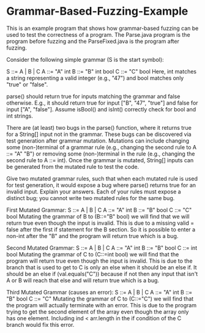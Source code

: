 # Grammar-Based-Fuzzing-Example
This is an example program that shows how grammar-based fuzzing can be used to test the correctness
of a program. The Parse.java program is the program before fuzzing and the ParseFixed.java is the 
program after fuzzing.

Consider the following simple grammar (S is the start symbol):

S ::= A | B | C
A ::= "A" int
B ::= "B" int bool
C ::= "C" bool
Here, int matches a string representing a valid integer (e.g., "47") and bool matches only "true" or "false".

parse() should return true for inputs matching the grammar and false otherwise. E.g., it should return 
true for input ["B", "47", "true"] and false for input ["A", "false"]. Assume isBool() and isInt() 
correctly check for bool and int strings.

There are (at least) two bugs in the parse() function, where it returns true for a String[] input not 
in the grammar. These bugs can be discovered via test generation after grammar mutation. Mutations 
can include changing some (non-)terminal of a grammar rule (e.g., changing the second rule to 
A ::= "A" "B") or removing some (non-)terminal in the rule (e.g., changing the second rule to A ::= int). 
Once the grammar is mutated, String[] inputs can be generated from the mutated rule to test the code.

Give two mutated grammar rules, such that when each mutated rule is used for test generation, it would 
expose a bug where parse() returns true for an invalid input.  Explain your answers. Each of your rules 
must expose a distinct bug; you cannot write two mutated rules for the same bug.

First Mutated Grammar:
S ::= A | B | C
A ::= "A" int
B ::= "B" bool
C ::= "C" bool
Mutating the grammar of B to (B::="B" bool) we will find that we will return true even though the input 
is invalid. This is due to a missing valid = false after the first if statement for the B section. So 
it is possible to enter a non-int after the "B" and the program will return true which is a bug.

Second Mutated Grammar:
S ::= A | B | C
A ::= "A" int
B ::= "B" bool
C ::= int bool
Mutating the grammar of C to (C::=int bool) we will find that the program will return true even though 
the input is invalid. This is due to the branch that is used to get to C is only an else when it should 
be an else if. It should be an else if (val.equals("C")) because if not then any input that isn't A or 
B will reach that else and will return true which is a bug.

Third Mutated Grammar (causes an error):
S ::= A | B | C
A ::= "A" int
B ::= "B" bool
C ::= "C"
Mutating the grammar of C to (C::="C") we will find that the program will actually terminate with an error.
This is due to the program trying to get the second element of the array even though the array only has one 
element. Including ind < arr.length in the if condition of the C branch would fix this error.